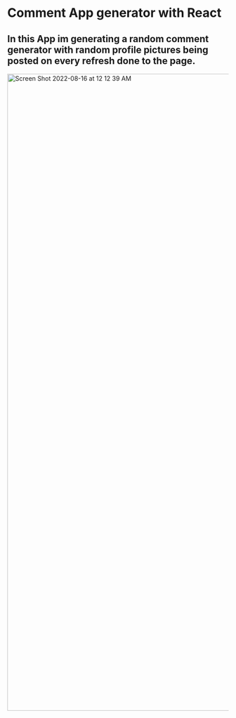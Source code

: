 <h1>Comment App generator with React</h1>

## In this App im generating a random comment generator with random profile pictures being posted on every refresh done to the page.


<img width="1452" alt="Screen Shot 2022-08-16 at 12 12 39 AM" src="https://user-images.githubusercontent.com/100394905/184802719-b5d2ea3d-b909-4bf6-ac3e-aafefd05c346.png">
